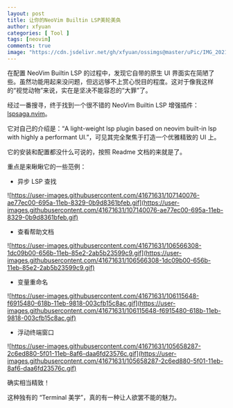 ```yaml
---
layout: post
title: 让你的NeoVim Builtin LSP美轮美奂
author: xfyuan
categories: [ Tool ]
tags: [neovim]
comments: true
image: "https://cdn.jsdelivr.net/gh/xfyuan/ossimgs@master/uPic/IMG_20210220_131702.jpg"
---
```


在配置 NeoVim Builtin LSP 的过程中，发现它自带的原生 UI 界面实在简陋了些。虽然功能用起来没问题，但远远够不上赏心悦目的程度。这对于像我这样的“视觉动物”来说，实在是坚决不能容忍的“大罪”了。

经过一番搜寻，终于找到一个很不错的 NeoVim Builtin LSP 增强插件：[lspsaga.nvim](https://github.com/glepnir/lspsaga.nvim)。

它对自己的介绍是：“A light-weight lsp plugin based on neovim built-in lsp with highly a performant UI.”，可见其完全聚焦于打造一个优雅精致的 UI 上。

它的安装和配置都没什么可说的，按照 Readme 文档的来就是了。

重点是来瞅瞅它的一些范例：

- 异步 LSP 查找

![https://user-images.githubusercontent.com/41671631/107140076-ae77ec00-695a-11eb-8329-0b9d8361bfeb.gif](https://user-images.githubusercontent.com/41671631/107140076-ae77ec00-695a-11eb-8329-0b9d8361bfeb.gif)

- 查看帮助文档

![https://user-images.githubusercontent.com/41671631/106566308-1dc09b00-656b-11eb-85e2-2ab5b23599c9.gif](https://user-images.githubusercontent.com/41671631/106566308-1dc09b00-656b-11eb-85e2-2ab5b23599c9.gif)

- 变量重命名

![https://user-images.githubusercontent.com/41671631/106115648-f6915480-618b-11eb-9818-003cfb15c8ac.gif](https://user-images.githubusercontent.com/41671631/106115648-f6915480-618b-11eb-9818-003cfb15c8ac.gif)

- 浮动终端窗口

![https://user-images.githubusercontent.com/41671631/105658287-2c6ed880-5f01-11eb-8af6-daa6fd23576c.gif](https://user-images.githubusercontent.com/41671631/105658287-2c6ed880-5f01-11eb-8af6-daa6fd23576c.gif)



确实相当精致！

这种独有的 “Terminal 美学”，真的有一种让人欲罢不能的魅力。